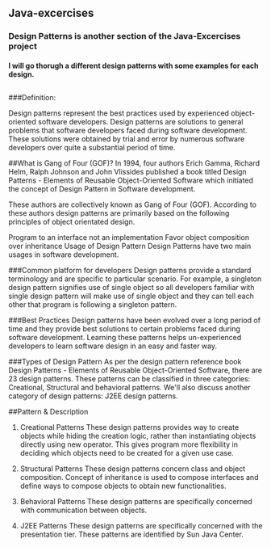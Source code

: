 ## Java-excercises

### Design Patterns is another section of the Java-Excercises project
#### I will go thorugh a different design patterns with some examples for each design.
##

###Definition:

Design patterns represent the best practices used by experienced object-oriented software developers. 
Design patterns are solutions to general problems that software developers faced during software development. 
These solutions were obtained by trial and error by numerous software developers over quite a substantial period of time.

##What is Gang of Four (GOF)?
In 1994, four authors Erich Gamma, Richard Helm, Ralph Johnson and John Vlissides published a book titled Design Patterns - 
Elements of Reusable Object-Oriented Software which initiated the concept of Design Pattern in Software development.

These authors are collectively known as Gang of Four (GOF). According to these authors design patterns are primarily 
based on the following principles of object orientated design.

Program to an interface not an implementation
Favor object composition over inheritance
Usage of Design Pattern
Design Patterns have two main usages in software development.

###Common platform for developers
Design patterns provide a standard terminology and are specific to particular scenario. For example, a singleton design pattern signifies use of single object so all developers familiar with single design pattern will make use of single object and they can tell each other that program is following a singleton pattern.

###Best Practices
Design patterns have been evolved over a long period of time and they provide best solutions to certain problems faced during software development. Learning these patterns helps un-experienced developers to learn software design in an easy and faster way.

###Types of Design Pattern
As per the design pattern reference book Design Patterns - Elements of Reusable Object-Oriented Software, there are 23 design patterns. These patterns can be classified in three categories: Creational, Structural and behavioral patterns. We'll also discuss another category of design patterns: J2EE design patterns.


##Pattern & Description

1. Creational Patterns
These design patterns provides way to create objects while hiding the creation logic, rather than instantiating objects directly using new operator. This gives program more flexibility in deciding which objects need to be created for a given use case.

2. Structural Patterns
These design patterns concern class and object composition. Concept of inheritance is used to compose interfaces and define ways to compose objects to obtain new functionalities.

3. Behavioral Patterns
These design patterns are specifically concerned with communication between objects.

4. J2EE Patterns
These design patterns are specifically concerned with the presentation tier. These patterns are identified by Sun Java Center.
